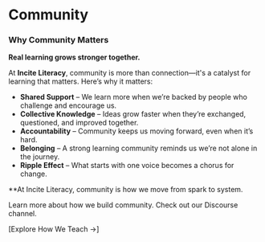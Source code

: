 # Community
### **Why Community Matters**  
**Real learning grows stronger together.**

At **Incite Literacy**, community is more than connection—it's a catalyst for learning that matters.
Here’s why it matters:

- **Shared Support** – We learn more when we’re backed by people who challenge and encourage us.  
- **Collective Knowledge** – Ideas grow faster when they’re exchanged, questioned, and improved together.  
- **Accountability** – Community keeps us moving forward, even when it’s hard.  
- **Belonging** – A strong learning community reminds us we’re not alone in the journey.  
- **Ripple Effect** – What starts with one voice becomes a chorus for change.


**At Incite Literacy, community is how we move from spark to system. 

Learn more about how we build community. Check out our Discourse channel.



[Explore How We Teach →]

